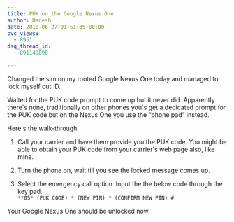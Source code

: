 ```yaml
---
title: PUK on the Google Nexus One
author: Danesh
date: 2010-06-27T01:51:35+00:00
pvc_views:
  - 8951
dsq_thread_id:
  - 891149898

---
```

Changed the sim on my rooted Google Nexus One today and managed to lock myself out :D. 

Waited for the PUK code prompt to come up but it never did. Apparently there's none, traditionally on other phones you's get a dedicated prompt for the PUK code but on the Nexus One you use the &#8220;phone pad&#8221; instead.

Here's the walk-through.

1. Call your carrier and have them provide you the PUK code. You might be able to obtain your PUK code from your carrier's web page also, like mine.

2. Turn the phone on, wait till you see the locked message comes up.

3. Select the emergency call option. Input the the below code through the key pad.  
`**05* (PUK CODE) * (NEW PIN) * (CONFIRM NEW PIN) #`

Your Google Nexus One should be unlocked now.